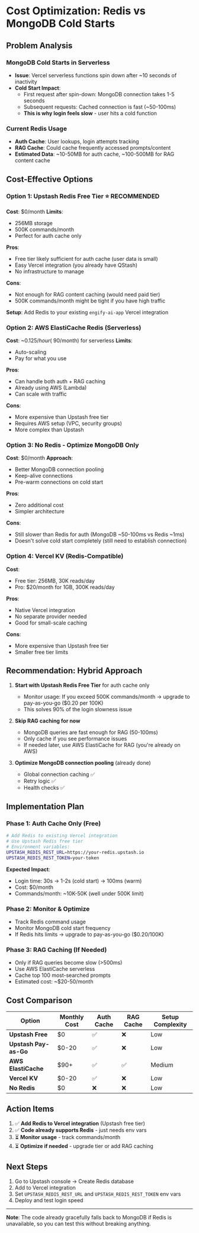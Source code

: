 # Cost Optimization: Redis vs MongoDB Cold Starts

## Problem Analysis

### MongoDB Cold Starts in Serverless

- **Issue**: Vercel serverless functions spin down after ~10 seconds of inactivity
- **Cold Start Impact**:
  - First request after spin-down: MongoDB connection takes 1-5 seconds
  - Subsequent requests: Cached connection is fast (~50-100ms)
  - **This is why login feels slow** - user hits a cold function

### Current Redis Usage

- **Auth Cache**: User lookups, login attempts tracking
- **RAG Cache**: Could cache frequently accessed prompts/content
- **Estimated Data**: ~10-50MB for auth cache, ~100-500MB for RAG content cache

## Cost-Effective Options

### Option 1: Upstash Redis Free Tier ⭐ **RECOMMENDED**

**Cost**: $0/month
**Limits**:

- 256MB storage
- 500K commands/month
- Perfect for auth cache only

**Pros**:

- Free tier likely sufficient for auth cache (user data is small)
- Easy Vercel integration (you already have QStash)
- No infrastructure to manage

**Cons**:

- Not enough for RAG content caching (would need paid tier)
- 500K commands/month might be tight if you have high traffic

**Setup**: Add Redis to your existing `engify-ai-app` Vercel integration

### Option 2: AWS ElastiCache Redis (Serverless)

**Cost**: ~$0.125/hour (~$90/month) for serverless
**Limits**:

- Auto-scaling
- Pay for what you use

**Pros**:

- Can handle both auth + RAG caching
- Already using AWS (Lambda)
- Can scale with traffic

**Cons**:

- More expensive than Upstash free tier
- Requires AWS setup (VPC, security groups)
- More complex than Upstash

### Option 3: No Redis - Optimize MongoDB Only

**Cost**: $0/month
**Approach**:

- Better MongoDB connection pooling
- Keep-alive connections
- Pre-warm connections on cold start

**Pros**:

- Zero additional cost
- Simpler architecture

**Cons**:

- Still slower than Redis for auth (MongoDB ~50-100ms vs Redis ~1ms)
- Doesn't solve cold start completely (still need to establish connection)

### Option 4: Vercel KV (Redis-Compatible)

**Cost**:

- Free tier: 256MB, 30K reads/day
- Pro: $20/month for 1GB, 300K reads/day

**Pros**:

- Native Vercel integration
- No separate provider needed
- Good for small-scale caching

**Cons**:

- More expensive than Upstash free tier
- Smaller free tier limits

## Recommendation: **Hybrid Approach**

1. **Start with Upstash Redis Free Tier** for auth cache only
   - Monitor usage: If you exceed 500K commands/month → upgrade to pay-as-you-go ($0.20 per 100K)
   - This solves 90% of the login slowness issue

2. **Skip RAG caching for now**
   - MongoDB queries are fast enough for RAG (50-100ms)
   - Only cache if you see performance issues
   - If needed later, use AWS ElastiCache for RAG (you're already on AWS)

3. **Optimize MongoDB connection pooling** (already done)
   - Global connection caching ✅
   - Retry logic ✅
   - Health checks ✅

## Implementation Plan

### Phase 1: Auth Cache Only (Free)

```bash
# Add Redis to existing Vercel integration
# Use Upstash Redis free tier
# Environment variables:
UPSTASH_REDIS_REST_URL=https://your-redis.upstash.io
UPSTASH_REDIS_REST_TOKEN=your-token
```

**Expected Impact**:

- Login time: 30s → 1-2s (cold start) → 100ms (warm)
- Cost: $0/month
- Commands/month: ~10K-50K (well under 500K limit)

### Phase 2: Monitor & Optimize

- Track Redis command usage
- Monitor MongoDB cold start frequency
- If Redis hits limits → upgrade to pay-as-you-go ($0.20/100K)

### Phase 3: RAG Caching (If Needed)

- Only if RAG queries become slow (>500ms)
- Use AWS ElastiCache serverless
- Cache top 100 most-searched prompts
- Estimated cost: ~$20-50/month

## Cost Comparison

| Option                | Monthly Cost | Auth Cache | RAG Cache | Setup Complexity |
| --------------------- | ------------ | ---------- | --------- | ---------------- |
| **Upstash Free**      | $0           | ✅         | ❌        | Low              |
| **Upstash Pay-as-Go** | $0-20        | ✅         | ❌        | Low              |
| **AWS ElastiCache**   | $90+         | ✅         | ✅        | Medium           |
| **Vercel KV**         | $0-20        | ✅         | ❌        | Low              |
| **No Redis**          | $0           | ❌         | ❌        | Low              |

## Action Items

1. ✅ **Add Redis to Vercel integration** (Upstash free tier)
2. ✅ **Code already supports Redis** - just needs env vars
3. ⏳ **Monitor usage** - track commands/month
4. ⏳ **Optimize if needed** - upgrade tier or add RAG caching

## Next Steps

1. Go to Upstash console → Create Redis database
2. Add to Vercel integration
3. Set `UPSTASH_REDIS_REST_URL` and `UPSTASH_REDIS_REST_TOKEN` env vars
4. Deploy and test login speed

---

**Note**: The code already gracefully falls back to MongoDB if Redis is unavailable, so you can test this without breaking anything.
